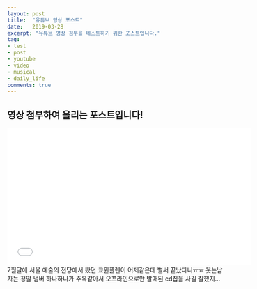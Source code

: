 ```yaml
---
layout: post
title:  "유튜브 영상 포스트"
date:   2019-03-28
excerpt: "유튜브 영상 첨부를 테스트하기 위한 포스트입니다."
tag:
- test
- post
- youtube
- video
- musical
- daily_life
comments: true
---
```


## 영상 첨부하여 올리는 포스트입니다!
<iframe width="560" height="315" src="//www.youtube.com/embed/SU3kYxJmWuQ" frameborder="0"> </iframe>
7월달에 서울 예술의 전당에서 봤던 쿄윈플렌이 어제같은데 벌써 끝났다니ㅠㅠ 웃는남자는 정말 넘버 하나하나가 주옥같아서 오프라인으로만 발매된 cd집을 사길 잘했지...
